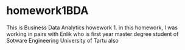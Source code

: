 # homework1BDA
This is Business Data Analytics howework 1. in this homework, I was working in pairs with Enlik who is first year master degree student of Sotware Engineering University of Tartu also

